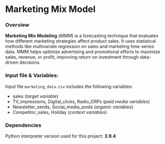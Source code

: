# Marketing Mix Model
### Overview
__Marketing Mix Modeling__ (_MMM_) is a forecasting technique that evaluates how different marketing strategies affect product sales. It uses statistical methods like multivariate regression on sales and marketing time-series data. MMM helps optimize advertising and promotional efforts to maximize sales, revenue, or profit, improving return on investment through data-driven decisions.

### Input file & Variables:
Input file ```marketing_data.csv``` includes the following variables:
- sales (_target variable_)
- TV_impressions, Digital_clicks, Radio_GRPs (_paid media variables_)
- Newsletter_sends, Social_media_posts (_organic variables_)
- Competitor_sales, Holiday (_context variables_)

### Dependencies
Python interpreter version used for this project: **3.9.4**
